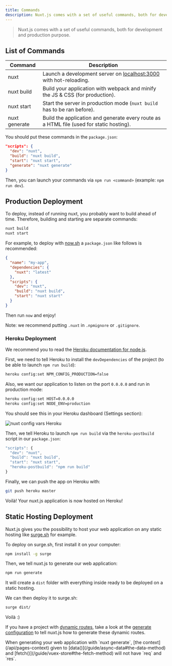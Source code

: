 ```yaml
---
title: Commands
description: Nuxt.js comes with a set of useful commands, both for development and production purpose.
---
```


> Nuxt.js comes with a set of useful commands, both for development and production purpose.

## List of Commands

| Command | Description |
|---------|-------------|
| nuxt | Launch a development server on [localhost:3000](http://localhost:3000) with hot-reloading. |
| nuxt build | Build your application with webpack and minify the JS & CSS (for production). |
| nuxt start | Start the server in production mode (`nuxt build` has to be ran before). |
| nuxt generate | Build the application and generate every route as a HTML file (used for static hosting). |

You should put these commands in the `package.json`:

```json
"scripts": {
  "dev": "nuxt",
  "build": "nuxt build",
  "start": "nuxt start",
  "generate": "nuxt generate"
}
```

Then, you can launch your commands via `npm run <command>` (example: `npm run dev`).

## Production Deployment

To deploy, instead of running nuxt, you probably want to build ahead of time. Therefore, building and starting are separate commands:

```bash
nuxt build
nuxt start
```

For example, to deploy with [now.sh](https://zeit.co/now) a `package.json` like follows is recommended:
```json
{
  "name": "my-app",
  "dependencies": {
    "nuxt": "latest"
  },
  "scripts": {
    "dev": "nuxt",
    "build": "nuxt build",
    "start": "nuxt start"
  }
}
```

Then run `now` and enjoy!

Note: we recommend putting `.nuxt` in `.npmignore` or `.gitignore`.

### Heroku Deployment

We recommend you to read the [Heroku documentation for node.js](https://devcenter.heroku.com/articles/nodejs-support).

First, we need to tell Heroku to install the `devDependencies` of the project (to be able to launch `npm run build`):
```bash
heroku config:set NPM_CONFIG_PRODUCTION=false
```

Also, we want our application to listen on the port `0.0.0.0` and run in production mode:
```bash
heroku config:set HOST=0.0.0.0
heroku config:set NODE_ENV=production
```

You should see this in your Heroku dashboard (Settings section):

![nuxt config vars Heroku](https://i.imgur.com/EEKl6aS.png)

Then, we tell Heroku to launch `npm run build` via the `heroku-postbuild` script in our `package.json`:
```js
"scripts": {
  "dev": "nuxt",
  "build": "nuxt build",
  "start": "nuxt start",
  "heroku-postbuild": "npm run build"
}
```

Finally, we can push the app on Heroku with:
```bash
git push heroku master
```

Voilà! Your nuxt.js application is now hosted on Heroku!

## Static Hosting Deployment

Nuxt.js gives you the possibility to host your web application on any static hosting like [surge.sh](https://surge.sh/) for example.

To deploy on surge.sh, first install it on your computer:
```bash
npm install -g surge
```

Then, we tell nuxt.js to generate our web application:

```bash
npm run generate
```

It will create a `dist` folder with everything inside ready to be deployed on a static hosting.

We can then deploy it to surge.sh:

```bash
surge dist/
```

Voilà :)

If you have a project with [dynamic routes](/guide/dynamic-routes), take a look at the [generate configuration](/api/configuration-generate) to tell nuxt.js how to generate these dynamic routes.

<div class="Alert">When generating your web application with `nuxt generate`, [the context](/api/pages-context) given to [data()](/guide/async-data#the-data-method) and [fetch()](/guide/vuex-store#the-fetch-method) will not have `req` and `res`.</div>
